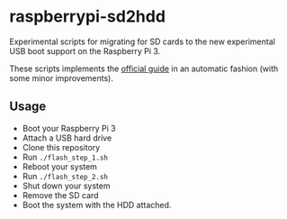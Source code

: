 # raspberrypi-sd2hdd

Experimental scripts for migrating for SD cards to the new experimental USB boot support on the Raspberry Pi 3.

These scripts implements the [official guide](https://github.com/raspberrypi/documentation/blob/master/hardware/raspberrypi/bootmodes/msd.md) in an automatic fashion (with some minor improvements).

## Usage

* Boot your Raspberry Pi 3
* Attach a USB hard drive
* Clone this repository
* Run `./flash_step_1.sh`
* Reboot your system
* Run `./flash_step_2.sh`
* Shut down your system
* Remove the SD card
* Boot the system with the HDD attached.
